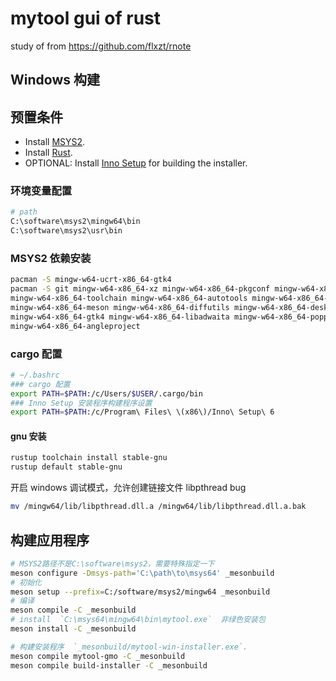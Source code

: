 # mytool gui of rust

study of from https://github.com/flxzt/rnote

## Windows 构建

## 预置条件

- Install [MSYS2](https://www.msys2.org/).
- Install [Rust](https://www.rust-lang.org/).
- OPTIONAL: Install [Inno Setup](https://jrsoftware.org/isinfo.php) for building the installer.

### 环境变量配置

```bash
# path
C:\software\msys2\mingw64\bin
C:\software\msys2\usr\bin
```

### MSYS2 依赖安装

```bash
pacman -S mingw-w64-ucrt-x86_64-gtk4
pacman -S git mingw-w64-x86_64-xz mingw-w64-x86_64-pkgconf mingw-w64-x86_64-gcc mingw-w64-x86_64-clang \
mingw-w64-x86_64-toolchain mingw-w64-x86_64-autotools mingw-w64-x86_64-make mingw-w64-x86_64-cmake \
mingw-w64-x86_64-meson mingw-w64-x86_64-diffutils mingw-w64-x86_64-desktop-file-utils mingw-w64-x86_64-appstream \
mingw-w64-x86_64-gtk4 mingw-w64-x86_64-libadwaita mingw-w64-x86_64-poppler mingw-w64-x86_64-poppler-data \
mingw-w64-x86_64-angleproject
```

### cargo 配置

```bash
# ~/.bashrc
### cargo 配置
export PATH=$PATH:/c/Users/$USER/.cargo/bin
### Inno Setup 安装程序构建程序设置
export PATH=$PATH:/c/Program\ Files\ \(x86\)/Inno\ Setup\ 6
```

#### gnu 安装

```bash
rustup toolchain install stable-gnu
rustup default stable-gnu
```

开启 windows 调试模式，允许创建链接文件
libpthread bug

```bash
mv /mingw64/lib/libpthread.dll.a /mingw64/lib/libpthread.dll.a.bak
```

## 构建应用程序

```bash
# MSYS2路径不是C:\software\msys2，需要特殊指定一下
meson configure -Dmsys-path='C:\path\to\msys64' _mesonbuild
# 初始化
meson setup --prefix=C:/software/msys2/mingw64 _mesonbuild
# 编译
meson compile -C _mesonbuild
# install  `C:\msys64\mingw64\bin\mytool.exe`  非绿色安装包
meson install -C _mesonbuild

# 构建安装程序  `_mesonbuild/mytool-win-installer.exe`.
meson compile mytool-gmo -C _mesonbuild
meson compile build-installer -C _mesonbuild
```
